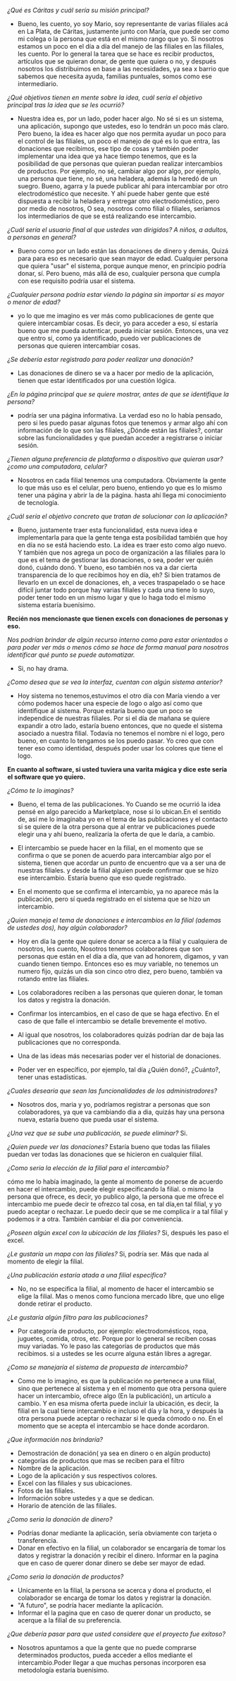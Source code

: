 _¿Qué es Cáritas y cuál sería su misión principal?_

- Bueno, les cuento, yo soy Mario, soy representante de varias filiales acá en La Plata, de Cáritas, justamente junto con María, que puede ser como mi colega o la persona que está en el mismo rango que yo. Si nosotros estamos un poco en el día a día del manejo de las filiales en las filiales, les cuento. Por lo general la tarea que se hace es recibir productos, artículos que se quieran donar, de gente que quiera o no, y después nosotros los distribuimos en base a las necesidades, ya sea x barrio que sabemos que necesita ayuda, familias puntuales, somos como ese intermediario.

_¿Qué objetivos tienen en mente sobre la idea, cuál sería el objetivo principal tras la idea que se les ocurrió?_

- Nuestra idea es, por un lado, poder hacer algo. No sé si es un sistema, una aplicación, supongo que ustedes, eso lo tendrán un poco más claro. Pero bueno, la idea es hacer algo que nos permita ayudar un poco para el control de las filiales, un poco el manejo de qué es lo que entra, las donaciones que recibimos, ese tipo de cosas y también poder implementar una idea que ya hace tiempo tenemos, que es la posibilidad de que personas que quieran puedan realizar intercambios de productos. Por ejemplo, no sé, cambiar algo por algo, por ejemplo, una persona que tiene, no sé, una heladera, además la heredó de un suegro. Bueno, agarra y la puede publicar ahí para intercambiar por otro electrodoméstico que necesite. Y ahí puede haber gente que esté dispuesta a recibir la heladera y entregar otro electrodoméstico, pero por medio de nosotros, O sea, nosotros como filial o filiales, seríamos los intermediarios de que se está realizando ese intercambio.

_¿Cuál sería el usuario final al que ustedes van dirigidos? A niños, a adultos, a personas en general?_

- Bueno como por un lado están las donaciones de dinero y demás, Quizá para para eso es necesario que sean mayor de edad. Cualquier persona que quiera "usar" el sistema, porque aunque menor, en principio podría donar, sí. Pero bueno, más allá de eso, cualquier persona que cumpla con ese requisito podría usar el sistema.

_¿Cualquier persona podría estar viendo la página sin importar si es mayor o menor de edad?_

- yo lo que me imagino es ver más como publicaciones de gente que quiere intercambiar cosas. Es decir, yo para acceder a eso, sí estaría bueno que me pueda autenticar, pueda iniciar sesión. Entonces, una vez que entro sí, como ya identificado, puedo ver publicaciones de personas que quieren intercambiar cosas.

_¿Se debería estar registrado para poder realizar una donación?_

- Las donaciones de dinero se va a hacer por medio de la aplicación, tienen que estar identificados por una cuestión lógica.

_¿En la página principal que se quiere mostrar, antes de que se identifique la persona?_

- podría ser una página informativa. La verdad eso no lo había pensado, pero si les puedo pasar algunas fotos que tenemos y armar algo ahí con información de lo que son las filiales, ¿Dónde están las filiales?, contar sobre las funcionalidades y que puedan acceder a registrarse o iniciar sesión.

_¿Tienen alguna preferencia de plataforma o dispositivo que quieran usar? ¿como una computadora, celular?_

- Nosotros en cada filial tenemos una computadora. Obviamente la gente lo que más uso es el celular, pero bueno, entiendo yo que es lo mismo tener una página y abrir la de la página. hasta ahí llega mi conocimiento de tecnología.

_¿Cuál sería el objetivo concreto que tratan de solucionar con la aplicación?_

- Bueno, justamente traer esta funcionalidad, esta nueva idea e implementarla para que la gente tenga esta posibilidad también que hoy en día no se está haciendo esto. La idea es traer esto como algo nuevo. Y también que nos agrega un poco de organización a las filiales para lo que es el tema de gestionar las donaciones, o sea, poder ver quién donó, cuándo donó. Y bueno, eso también nos va a dar cierta transparencia de lo que recibimos hoy en día, eh? Si bien tratamos de llevarlo en un excel de donaciones, eh, a veces traspapelado o se hace difícil juntar todo porque hay varias filiales y cada una tiene lo suyo, poder tener todo en un mismo lugar y que lo haga todo el mismo sistema estaría buenísimo.

**Recién nos mencionaste que tienen excels con donaciones de personas y eso.**

_Nos podrían brindar de algún recurso interno como para estar orientados o para poder ver más o menos cómo se hace de forma manual para nosotros identificar qué punto se puede automatizar._

- Si, no hay drama.

_¿Como desea que se vea la interfaz, cuentan con algún sistema anterior?_

- Hoy sistema no tenemos,estuvimos el otro día con María viendo a ver cómo podemos hacer una especie de logo o algo así como que identifique al sistema. Porque estaría bueno que un poco se independice de nuestras filiales. Por si el día de mañana se quiere expandir a otro lado, estaría bueno entonces, que no quede el sistema asociado a nuestra filial. Todavía no tenemos el nombre ni el logo, pero bueno, en cuanto lo tengamos se los puedo pasar. Yo creo que con tener eso como identidad, después poder usar los colores que tiene el logo.

**En cuanto al software, si usted tuviera una varita mágica y dice este sería el software que yo quiero.**

_¿Cómo te lo imaginas?_

- Bueno, el tema de las publicaciones. Yo Cuando se me ocurrió la idea pensé en algo parecido a Marketplace, nose si lo ubican.En el sentido de, así me lo imaginaba yo en el tema de las publicaciones y el contacto si se quiere de la otra persona que al entrar ve publicaciones puede elegir una y ahí bueno, realizaría la oferta de que le daría, a cambio.

- El intercambio se puede hacer en la filial, en el momento que se confirma o que se ponen de acuerdo para intercambiar algo por el sistema, tienen que acordar un punto de encuentro que va a ser una de nuestras filiales. y desde la filial alguien puede confirmar que se hizo ese intercambio. Estaría bueno que eso quede registrado.

- En el momento que se confirma el intercambio, ya no aparece más la publicación, pero sí queda registrado en el sistema que se hizo un intercambio.

_¿Quien maneja el tema de donaciones e intercambios en la filial (ademas de ustedes dos), hay algún colaborador?_

- Hoy en día la gente que quiere donar se acerca a la filial y cualquiera de nosotros, les cuento, Nosotros tenemos colaboradores que son personas que están en el día a día, que van ad honorem, digamos, y van cuando tienen tiempo. Entonces eso es muy variable, no tenemos un numero fijo, quizás un día son cinco otro diez, pero bueno, también va rotando entre las filiales.
- Los colaboradores reciben a las personas que quieren donar, le toman los datos y registra la donación.

- Confirmar los intercambios, en el caso de que se haga efectivo. En el caso de que falle el intercambio se detalle brevemente el motivo.

- Al igual que nosotros, los colaboradores quizás podrían dar de baja las publicaciones que no corresponda.
- Una de las ideas más necesarias poder ver el historial de donaciones.
- Poder ver en específico, por ejemplo, tal día ¿Quién donó?, ¿Cuánto?, tener unas estadísticas.

_¿Cuales desearía que sean las funcionalidades de los administradores?_

- Nosotros dos, maria y yo, podríamos registrar a personas que son colaboradores, ya que va cambiando dia a dia, quizás hay una persona nueva, estaría bueno que pueda usar el sistema.

_¿Una vez que se sube una publicación, se puede eliminar?_
Si.

_¿Quien puede ver las donaciones?_
Estaría bueno que todas las filiales puedan ver todas las donaciones que se hicieron en cualquier filial.

_¿Como seria la elección de la filial para el intercambio?_

cómo me lo había imaginado, la gente al momento de ponerse de acuerdo en hacer el intercambio, puede elegir especificando la filial. o mismo la persona que ofrece, es decir, yo publico algo, la persona que me ofrece el intercambio me puede decir te ofrezco tal cosa, en tal día,en tal filial, y yo puedo aceptar o rechazar. Le puedo decir que se me complica ir a tal filial y podemos ir a otra. También cambiar el dia por conveniencia.

_¿Poseen algún excel con la ubicación de las filiales?_
Si, después les paso el excel.

_¿Le gustaría un mapa con las filiales?_
Si, podría ser. Más que nada al momento de elegir la filial.

_¿Una publicación estaría atada a una filial especifica?_

- No, no se especifica la filial, al momento de hacer el intercambio se elige la filial. Mas o menos como funciona mercado libre, que uno elige donde retirar el producto.

_¿Le gustaría algún filtro para las publicaciones?_

- Por categoría de producto, por ejemplo: electrodomésticos, ropa, juguetes, comida, otros, etc. Porque por lo general se reciben cosas muy variadas. Yo le paso las categorías de productos que más recibimos. si a ustedes se les ocurre alguna están libres a agregar.

_¿Como se manejaría el sistema de propuesta de intercambio?_

- Como me lo imagino, es que la publicación no pertenece a una filial, sino que pertenece al sistema y en el momento que otra persona quiere hacer un intercambio, ofrece algo (En la publicación), un artículo a cambio. Y en esa misma oferta puede incluir la ubicación, es decir, la filial en la cual tiene intercambio e incluso el día y la hora, y después la otra persona puede aceptar o rechazar si le queda cómodo o no. En el momento que se acepta el intercambio se hace donde acordaron.

_¿Que información nos brindaría?_

- Demostración de donación( ya sea en dinero o en algún producto)
- categorías de productos que mas se reciben para el filtro
- Nombre de la aplicación.
- Logo de la aplicación y sus respectivos colores.
- Excel con las filiales y sus ubicaciones.
- Fotos de las filiales.
- Información sobre ustedes y a que se dedican.
- Horario de atención de las filiales.

_¿Como seria la donación de dinero?_

- Podrías donar mediante la aplicación, sería obviamente con tarjeta o transferencia.
- Donar en efectivo en la filial, un colaborador se encargaría de tomar los datos y registrar la donación y recibir el dinero. Informar en la pagina que en caso de querer donar dinero se debe ser mayor de edad.

_¿Como seria la donación de productos?_

- Unicamente en la filial, la persona se acerca y dona el producto, el colaborador se encarga de tomar los datos y registrar la donación.
- "A futuro", se podría hacer mediante la aplicación.
- Informar el la pagina que en caso de querer donar un producto, se acerque a la filial de su preferencia.

_¿Que debería pasar para que usted considere que el proyecto fue exitoso?_

- Nosotros apuntamos a que la gente que no puede comprarse determinados productos, pueda acceder a ellos mediante el intercambio.Poder llegar a que muchas personas incorporen esa metodología estaría buenísimo.
